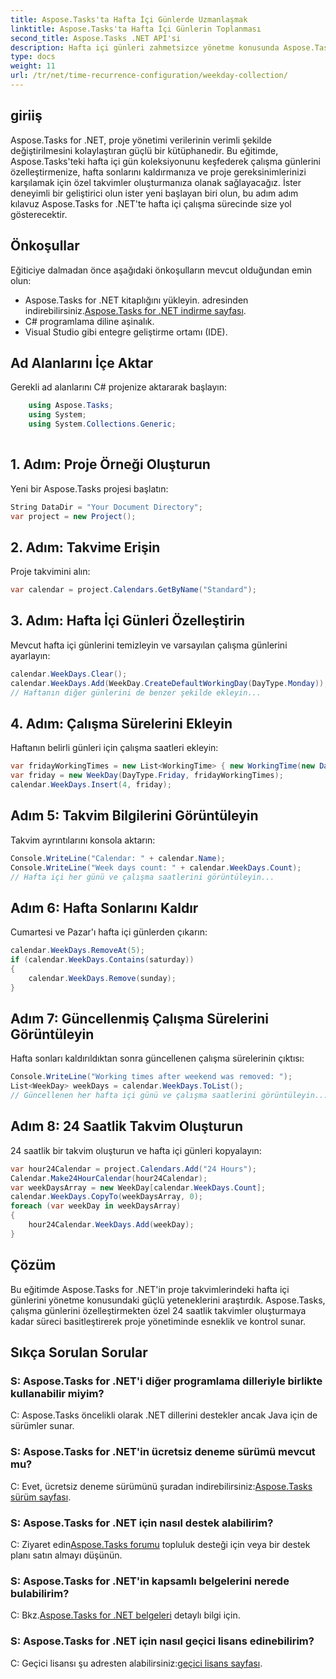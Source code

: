 ```yaml
---
title: Aspose.Tasks'ta Hafta İçi Günlerde Uzmanlaşmak
linktitle: Aspose.Tasks'ta Hafta İçi Günlerin Toplanması
second_title: Aspose.Tasks .NET API'si
description: Hafta içi günleri zahmetsizce yönetme konusunda Aspose.Tasks for .NET'in gücünü keşfedin. Çalışma günlerini özelleştirin, hafta sonlarını kaldırın ve kolaylıkla özel takvimler oluşturun.
type: docs
weight: 11
url: /tr/net/time-recurrence-configuration/weekday-collection/
---
```

## giriiş
Aspose.Tasks for .NET, proje yönetimi verilerinin verimli şekilde değiştirilmesini kolaylaştıran güçlü bir kütüphanedir. Bu eğitimde, Aspose.Tasks'teki hafta içi gün koleksiyonunu keşfederek çalışma günlerini özelleştirmenize, hafta sonlarını kaldırmanıza ve proje gereksinimlerinizi karşılamak için özel takvimler oluşturmanıza olanak sağlayacağız. İster deneyimli bir geliştirici olun ister yeni başlayan biri olun, bu adım adım kılavuz Aspose.Tasks for .NET'te hafta içi çalışma sürecinde size yol gösterecektir.
## Önkoşullar
Eğiticiye dalmadan önce aşağıdaki önkoşulların mevcut olduğundan emin olun:
-  Aspose.Tasks for .NET kitaplığını yükleyin. adresinden indirebilirsiniz.[Aspose.Tasks for .NET indirme sayfası](https://releases.aspose.com/tasks/net/).
- C# programlama diline aşinalık.
- Visual Studio gibi entegre geliştirme ortamı (IDE).
## Ad Alanlarını İçe Aktar
Gerekli ad alanlarını C# projenize aktararak başlayın:
```csharp
    using Aspose.Tasks;
    using System;
    using System.Collections.Generic;
    
```
## 1. Adım: Proje Örneği Oluşturun
Yeni bir Aspose.Tasks projesi başlatın:
```csharp
String DataDir = "Your Document Directory";
var project = new Project();
```
## 2. Adım: Takvime Erişin
Proje takvimini alın:
```csharp
var calendar = project.Calendars.GetByName("Standard");
```
## 3. Adım: Hafta İçi Günleri Özelleştirin
Mevcut hafta içi günlerini temizleyin ve varsayılan çalışma günlerini ayarlayın:
```csharp
calendar.WeekDays.Clear();
calendar.WeekDays.Add(WeekDay.CreateDefaultWorkingDay(DayType.Monday));
// Haftanın diğer günlerini de benzer şekilde ekleyin...
```
## 4. Adım: Çalışma Sürelerini Ekleyin
Haftanın belirli günleri için çalışma saatleri ekleyin:
```csharp
var fridayWorkingTimes = new List<WorkingTime> { new WorkingTime(new DateTime(2020, 4, 13, 8, 0, 0), new DateTime(2020, 4, 13, 12, 0, 0)) };
var friday = new WeekDay(DayType.Friday, fridayWorkingTimes);
calendar.WeekDays.Insert(4, friday);
```
## Adım 5: Takvim Bilgilerini Görüntüleyin
Takvim ayrıntılarını konsola aktarın:
```csharp
Console.WriteLine("Calendar: " + calendar.Name);
Console.WriteLine("Week days count: " + calendar.WeekDays.Count);
// Hafta içi her günü ve çalışma saatlerini görüntüleyin...
```
## Adım 6: Hafta Sonlarını Kaldır
Cumartesi ve Pazar'ı hafta içi günlerden çıkarın:
```csharp
calendar.WeekDays.RemoveAt(5);
if (calendar.WeekDays.Contains(saturday))
{
    calendar.WeekDays.Remove(sunday);
}
```
## Adım 7: Güncellenmiş Çalışma Sürelerini Görüntüleyin
Hafta sonları kaldırıldıktan sonra güncellenen çalışma sürelerinin çıktısı:
```csharp
Console.WriteLine("Working times after weekend was removed: ");
List<WeekDay> weekDays = calendar.WeekDays.ToList();
// Güncellenen her hafta içi günü ve çalışma saatlerini görüntüleyin...
```
## Adım 8: 24 Saatlik Takvim Oluşturun
24 saatlik bir takvim oluşturun ve hafta içi günleri kopyalayın:
```csharp
var hour24Calendar = project.Calendars.Add("24 Hours");
Calendar.Make24HourCalendar(hour24Calendar);
var weekDaysArray = new WeekDay[calendar.WeekDays.Count];
calendar.WeekDays.CopyTo(weekDaysArray, 0);
foreach (var weekDay in weekDaysArray)
{
    hour24Calendar.WeekDays.Add(weekDay);
}
```
## Çözüm
Bu eğitimde Aspose.Tasks for .NET'in proje takvimlerindeki hafta içi günlerini yönetme konusundaki güçlü yeteneklerini araştırdık. Aspose.Tasks, çalışma günlerini özelleştirmekten özel 24 saatlik takvimler oluşturmaya kadar süreci basitleştirerek proje yönetiminde esneklik ve kontrol sunar.
## Sıkça Sorulan Sorular
### S: Aspose.Tasks for .NET'i diğer programlama dilleriyle birlikte kullanabilir miyim?
C: Aspose.Tasks öncelikli olarak .NET dillerini destekler ancak Java için de sürümler sunar.
### S: Aspose.Tasks for .NET'in ücretsiz deneme sürümü mevcut mu?
 C: Evet, ücretsiz deneme sürümünü şuradan indirebilirsiniz:[Aspose.Tasks sürüm sayfası](https://releases.aspose.com/).
### S: Aspose.Tasks for .NET için nasıl destek alabilirim?
 C: Ziyaret edin[Aspose.Tasks forumu](https://forum.aspose.com/c/tasks/15) topluluk desteği için veya bir destek planı satın almayı düşünün.
### S: Aspose.Tasks for .NET'in kapsamlı belgelerini nerede bulabilirim?
 C: Bkz.[Aspose.Tasks for .NET belgeleri](https://reference.aspose.com/tasks/net/) detaylı bilgi için.
### S: Aspose.Tasks for .NET için nasıl geçici lisans edinebilirim?
 C: Geçici lisansı şu adresten alabilirsiniz:[geçici lisans sayfası](https://purchase.aspose.com/temporary-license/).